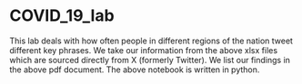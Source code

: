# COVID_19_lab
This lab deals with how often people in different regions of the nation tweet different key phrases. We take our information from the above xlsx files which are sourced directly from X (formerly Twitter). 
We list our findings in the above pdf document. The above notebook is written in python.
